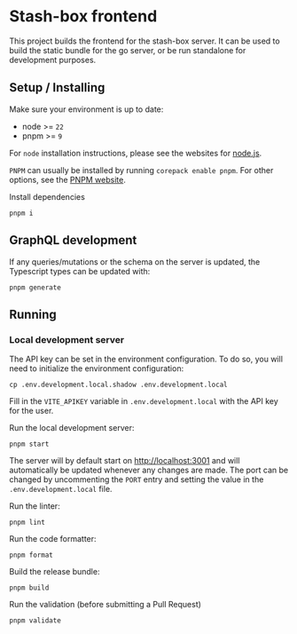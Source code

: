 # Stash-box frontend

This project builds the frontend for the stash-box server. It can be used to build the static bundle for the go server, or be run standalone for development purposes.

## Setup / Installing
Make sure your environment is up to date:
- node >= `22`
- pnpm >= `9`

For `node` installation instructions, please see the websites for [node.js](https://nodejs.org/en/download/).

`PNPM` can usually be installed by running `corepack enable pnpm`. For other options, see the [PNPM website](https://pnpm.io/installation).


Install dependencies

```shell
pnpm i
```

## GraphQL development
If any queries/mutations or the schema on the server is updated, the Typescript types can be updated with:
```shell
pnpm generate
```

## Running

### Local development server

The API key can be set in the environment configuration. To do so, you will need to initialize the environment configuration:

```shell
cp .env.development.local.shadow .env.development.local
```

Fill in the `VITE_APIKEY` variable in `.env.development.local` with the API key for the user.

Run the local development server:

```shell
pnpm start
```

The server will by default start on [http://localhost:3001](http://localhost:3001) and will automatically be updated whenever any changes are made. The port can be changed by uncommenting the `PORT` entry and setting the value in the `.env.development.local` file.

Run the linter:

```shell
pnpm lint
```

Run the code formatter:

```shell
pnpm format
```

Build the release bundle:

```shell
pnpm build
```

Run the validation (before submitting a Pull Request)

```shell
pnpm validate
```
